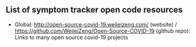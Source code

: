 ## List of symptom tracker open code resources

  - Global: http://open-source-covid-19.weileizeng.com/ (website) / https://github.com/WeileiZeng/Open-Source-COVID-19 (github repo): Links to many open source covid-19 projects
  
